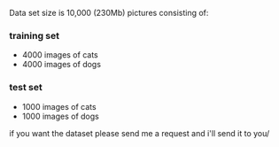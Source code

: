Data set size is 10,000 (230Mb) pictures consisting of:
### training set ###
* 4000 images of cats 
* 4000 images of dogs

### test set ###
* 1000 images of cats 
* 1000 images of dogs

if you want the dataset please send me a request and i'll send it to you/
